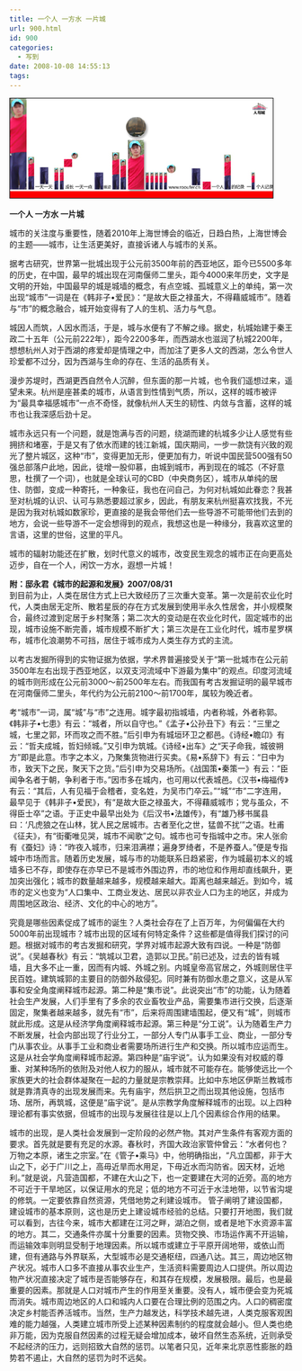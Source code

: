```yaml
---
title: 一个人 一方水 一片城
url: 900.html
id: 900
categories:
  - 写到
date: 2008-10-08 14:55:13
tags:
---
```


![](/images/attachments/month_0810/x2008108145443.jpg)  
  

**一个人 一方水 一片城**

  
城市的关注度与重要性，随着2010年上海世博会的临近，日趋白热，上海世博会的主题——城市，让生活更美好，直接诉诸人与城市的关系。  
  
据考古研究，世界第一批城出现于公元前3500年前的西亚地区，距今已5500多年的历史，在中国，最早的城出现在河南偃师二里头，距今4000来年历史，文字是文明的开始，中国最早的城是城墙的概念，有点空城、孤城意义上的单纯，第一次出现“城市”一词是在《韩非子•爱民》：“是故大臣之禄虽大，不得藉威城市”。随着与“市”的概念融合，城开始变得有了人的生机、活力与气息。  
  
城因人而筑，人因水而活，于是，城与水便有了不解之缘。据史，杭城始建于秦王政二十五年（公元前222年），距今2200多年，而西湖水也滋润了杭城2200年，想想杭州人对于西湖的疼爱却是情理之中，而加注了更多人文的西湖，怎么令世人珍爱都不过分，因为西湖与生命的存在、生活的品质有关。  
  
漫步苏堤时，西湖更西自然令人沉醉，但东面的那一片城，也令我们遥想过来，遥望未来。杭州是座甚柔的城市，从语言到性情到气质，所以，这样的城市被评为“最具幸福感城市”一点不奇怪，就像杭州人天生的韧性、内敛与含蓄，这样的城市也让我深感后劲十足。  
  
城市永远只有一个问题，就是饱满与否的问题，绕湖而建的杭城多少让人感觉有些拥挤和堵塞，于是又有了依水而建的钱江新城，国庆期间，一步一款饶有兴致的观光了整片城区，这种“市”，变得更加无形，便更加有力，听说中国民营500强有50强总部落户此地，因此，徒增一股仰慕，由城到城市，再到现在的城芯（不好意思，杜撰了一个词），也就是全球认可的CBD（中央商务区），城市从单纯的居住、防御，变成一种寄托，一种象征，我也在问自己，为何对杭城如此眷恋？我甚至对杭城的认识、认可与熟悉要超过家乡，因此，有朋友来杭州挺喜欢找我，不光是因为我对杭城如数家珍，更直接的是我会带他们去一些导游不可能带他们去到的地方，会说一些导游不一定会想得到的观点，我想这也是一种缘分，我喜欢这里的言语，这里的世俗，这里的平凡。  
  
城市的辐射功能还在扩散，划时代意义的城市，改变民生观念的城市正在向更高处迈步，自在一个人，闲饮一方水，遐想一片城！  
  
  
**附：邸永君《城市的起源和发展》2007/08/31**  
到目前为止，人类在居住方式上已大致经历了三次重大变革。第一次是前农业化时代，人类由居无定所、散若星辰的存在方式发展到使用半永久性居舍，并小规模聚合，最终过渡到定居于乡村聚落；第二次大的变动是在农业化时代，固定城市的出现，城市设施不断完善，城市规模不断扩大；第三次是在工业化时代，城市星罗棋布，城市化浪潮势不可挡，居住于城市成为人类生存方式的主流。  
  
以考古发掘所得到的实物证据为依据，学术界普遍接受关于“第一批城市在公元前3500年左右出现于西亚地区，以双支河流域中下游最为集中”的观点。印度河流域的城市则形成在公元前3000～前2500年左右。而我国有考古发掘证明的最早城市在河南偃师二里头，年代约为公元前2100～前1700年，属较为晚近者。  
  
考“城市”一词，属“城”与“市”之连用。城字最初指城墙，内者称城，外者称郭。《韩非子•七患》有云：“城者，所以自守也。”《孟子•公孙丑下》有云：“三里之城，七里之郭，环而攻之而不胜。”后引申为有城垣环卫之都邑。《诗经•瞻卬》有云：“哲夫成城，哲妇倾城。”又引申为筑城。《诗经•出车》之“天子命我，城彼朔方”即是此意。市字之本义，乃聚集货物进行买卖。《易•系辞下》有云：“日中为市，致天下之民，聚天下之货。”后引申为交易场所。《战国策•秦策一》有云：“臣闻争名者于朝，争利者于市。”因市多在城内，也可用以代表城邑。《汉书•梅福传》有云：“其后，人有见福于会稽者，变名姓，为吴市门卒云。”“城”“市”二字连用，最早见于《韩非子•爱民》，有“是故大臣之禄虽大，不得藉威城市；党与虽众，不得臣士卒”之语。于正史中最早出处为《后汉书•法雄传》，有“雄乃移书属县曰：‘凡虎狼之在山林，犹人民之居城市。古者至化之世，猛兽不扰’”之语。杜甫《征夫》，有“街衢唯见哭，城市不闻歌”之句。城市也可专指城中之市。宋人张俞有《蚕妇》诗：“昨夜入城市，归来泪满襟；遍身罗绮者，不是养蚕人。”便是专指城中市场而言。随着历史发展，城与市的功能联系日趋紧密，作为城最初本义的城墙多已不存，即使存在亦早已不是城市外围边界，市的地位和作用却直线飙升，更加突出强化；城市的数量越来越多，规模越来越大。距离也越来越近。到如今，城市的定义也变为“人口集中、工商业发达、居民以非农业人口为主的地区，并成为周围地区政治、经济、文化的中心的地方”。  
  
究竟是哪些因素促成了城市的诞生？人类社会存在了上百万年，为何偏偏在大约5000年前出现城市？城市出现的区域有何特定条件？这些都是值得我们探讨的问题。根据对城市的考古发掘和研究，学界对城市起源大致有四说。一种是“防御说”。《吴越春秋》有云：“筑城以卫君，造郭以卫民。”前已述及，过去的皆有城墙，且大多不止一重，因而有内城、外城之别。内城皇帝高官居之，外城则居住平民百姓。建筑城郭的主要目的防御外敌侵犯。同时兼有防御水患之意义，这是从军事和安全角度阐释城市起源。第二种是“集市说”。此说突出“市”的功能，认为随着社会生产发展，人们手里有了多余的农业畜牧业产品，需要集市进行交换，后逐渐固定，聚集者越来越多，就先有“市”，后来将周围建墙围起，便又有“城”，则城市就此形成。这是从经济学角度阐释城市起源。第三种是“分工说”。认为随着生产力不断发展，社会内部出现了行业分工，一部分人专门从事手工业、商业，一部分专门从事农业。从事手工业和商业者需要场所进行生产和交换。所以城市应运而生。这是从社会学角度阐释城市起源。第四种是“庙宇说”。认为如果没有对权威的尊重、对某种场所的依附及对他人权力的服从，城市就不可能存在。能够使远比一个家族更大的社会群体凝聚在一起的力量就是宗教崇拜。比如中东地区伊斯兰教城市就是靠清真寺的出现发展而来。先有庙宇，然后拱卫之而出现其他设施，包括市场、居所，再筑城，这便是“庙宇说”。是从宗教学角度解释城市的出现。以上四种理论都有事实依据，但城市的出现与发展往往是以上几个因素综合作用的结果。  
  
城市的出现，是人类社会发展到一定阶段的必然产物。其对产生条件有客观方面的要求。首先就是要有充足的水源。春秋时，齐国大政治家管仲曾云：“水者何也？万物之本原，诸生之宗室。”在《管子•乘马》中，他明确指出，“凡立国都，非于大山之下，必于广川之上，高毋近旱而水用足，下毋近水而沟防省。因天材，近地利。”就是说，凡营造国都，不建在大山之下，也一定要建在大河的近旁。高的地方不可近于干旱地区，以保证用水的充足；低的地方不可近于水洼地带，以节省沟堤的修筑。一定要依靠自然资源，凭借地势之利建设城市。 管子阐明了建设国都，建设城市的基本原则，这也是历史上建设城市经验的总结。只要打开地图，我们就可以看到，古往今来，城市大都建在江河之畔，湖泊之侧，或者是地下水资源丰富的地方。其二，交通条件亦属十分重要的因素。货物交换、市场运作离不开运输，而运输效率则明显受制于地理因素。所以城市或建立于平原开阔地带，或依山而建，但有通路与外界联系，大型城市必是交通枢纽，四通八达。其三，周边地区物产状况。城市人口多不直接从事农业生产，生活资料需要周边人口提供。所以周边物产状况直接决定了城市是否能够存在，和其存在规模，发展极限。最后，也是最重要的因素。那就是人口对城市产生的作用至关重要。没有人，城市便会变为死城而消失。城市周边地区的人口和城内人口要在合理比例的范围之内。人口的稠密度决定乡村能否养活城市。当然，生产力越发达，科学技术越先进，人类克服客观困难的能力越强，人类建立城市所受上述某种因素制约的程度就会越小。但人类也绝非万能，因为克服自然因素的过程无疑会增加成本，破坏自然生态系统，近则承受不起经济的压力，远则招致大自然的惩罚。以笔者只见，近年来北京恶性膨胀的趋势若不遏止，大自然的惩罚为时不远矣。